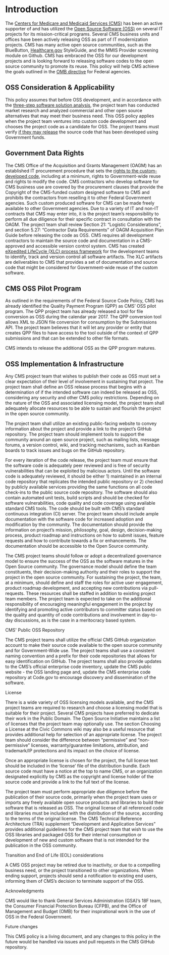 # Introduction

The [Centers for Medicare and Medicaid Services (CMS)](https://www.cms.gov) has been an active supporter of and has utilized the [Open Source Software (OSS)](https://en.wikipedia.org/wiki/Free_and_open-source_software) on several IT projects for its mission-critical programs. Several CMS business units and offices have been actively releasing OSS as part of IT modernization projects. CMS has many active open source communities, such as the BlueButton, [Healthcare.gov](http://healthcare.gov/) StyleGuide, and the MMIS Provider screening module on Github. CMS has embraced the OSS for our development projects and is looking forward to releasing software codes to the open source community to promote its reuse. This policy will help CMS achieve the goals outlined in the [OMB directive](https://code.gov/#/policy-guide/policy/introduction) for Federal agencies.

## OSS Consideration & Applicability

This policy assumes that before OSS development, and in accordance with the [three-step software solution analysis](https://code.gov/#/policy-guide/docs/compliance/procurement), the project team has conducted market research and analyzed commercial and other open source alternatives that may meet their business need. This OSS policy applies when the project team ventures into custom code development and chooses the project code as a candidate for OSS.  The project teams must verify [if they may release](http://dodcio.defense.gov/Open-Source-Software-FAQ/) the source code that has been developed using Government funds.

## Government Data Rights

The CMS Office of the Acquisition and Grants Management (OAGM) has an established IT procurement procedure that sets the [rights to the custom-developed code](https://www.acquisition.gov/far/html/Subpart%2027_4.html), including at a minimum, rights to Government-wide reuse and rights to modify the code.  CMS contractors who develop software for CMS business use are covered by the procurement clauses that provide the Copyright of the CMS-funded custom designed software to CMS and prohibits the contractors from reselling it to other Federal Government agencies. Such custom produced software for CMS can be made freely available to other Government agencies. Due to a variety of IT and non-IT contracts that CMS may enter into, it is the project team’s responsibility to perform all due diligence for their specific contract in consultation with the OAGM. The project team shall review Section 21: “Logistic Considerations”, and section 5.27: “Contractor Data Requirements” of OAGM Acquisition Plan Guide before releasing the code as OSS. CMS requires all development contractors to maintain the source code and documentation in a CMS-approved and accessible version control system. CMS has created [eXpedited LifeCycle (XLC) process framework](https://www.cms.gov/Research-Statistics-Data-and-Systems/CMS-Information-Technology/XLC/index.html) for the development teams to identify, track and version control all software artifacts. The XLC artifacts are deliverables to CMS that provides a set of documentation and source code that might be considered for Government-wide reuse of the custom software.

 

## CMS OSS Pilot Program

As outlined in the requirements of the Federal Source Code Policy, CMS has already identified the Quality Payment Program (QPP) as CMS’ OSS pilot program. The QPP project team has already released a tool for file conversion as OSS during the calendar year 2017. The QPP conversion tool allows XML to JSON file conversion for consumption by the Submissions API.  The project team believes that it will let any provider or entity that creates QPP files to have access to the tool outside of the context of QPP submissions and that can be extended to other file formats.

CMS intends to release the additional OSS as the QPP program matures.

## OSS Implementation & Infrastructure

Any CMS project team that wishes to publish their code as OSS must set a clear expectation of their level of involvement in sustaining that project. The project team shall define an OSS release process that begins with a determination of if the intended software can indeed be released as OSS, considering any security and other CMS policy restrictions. Depending on the nature of the OSS and associated licensing model, the project team shall adequately allocate resources to be able to sustain and flourish the project in the open source community.

The project team shall utilize an existing public-facing website to convey information about the project and provide a link to the project’s GitHub repository. The project team should implement tools to support the community around an open source project, such as mailing lists, message forums, a version control, wiki, and tracking mechanisms, such as Kanban boards to track issues and bugs on the GitHub repository.

For every iteration of the code release, the project team must ensure that the software code is adequately peer reviewed and is free of security vulnerabilities that can be exploited by malicious actors. Until the software code is adequately reviewed, it should be either 1) maintained in an internal code repository that replicates the intended public repository or 2) checked by publicly available services providing the same functions on all code check-ins to the public source code repository. The software should also contain automated unit tests, build scripts and should be checked for software vulnerabilities, code quality and code coverage using available standard CMS tools. The code should be built with CMS’s standard continuous integration (CI) server. The project team should include ample documentation with the software code for increased adoption and modification by the community. The documentation should provide the information on project’s mission, philosophy, goal, design, decision-making process, product roadmap and instructions on how to submit issues, feature requests and how to contribute towards a fix or enhancements. The documentation should be accessible to the Open Source community.

The CMS project teams should follow or adopt a decentralized governance model to ensure the success of the OSS as the software matures in the Open Source community. The governance model should define the team constituents, their decision-making authority and their roles to support the project in the open source community. For sustaining the project, the team, at a minimum, should define and staff the roles for active user engagement, product roadmap development, and accepting new contributions via pull-requests. These resources shall be staffed in addition to existing project team members. The project team is expected to take on the additional responsibility of encouraging meaningful engagement in the project by identifying and promoting active contributors to committer status based on the quality and quantity of code contributions and involvement in day-to-day discussions, as is the case in a meritocracy based system.

 

CMS' Public OSS Repository

The CMS project teams shall utilize the official CMS GitHub organization account to make their source code available to the open source community and for Government-Wide use. The project teams shall use a consistent naming convention and a prefix for their code repositories that allows for easy identification on GitHub. The project teams shall also provide updates to the CMS’s official enterprise code inventory, update the CMS public website - the OSS landing page and, update the CMS enterprise code repository at Code.gov to encourage discovery and dissemination of the software. 

License

There is a wide variety of OSS licensing models available, and the CMS project teams are required to research and choose a licensing model that is suitable for their project. Several CMS projects have preferred to dedicate their work in the Public Domain.  The Open Source Initiative maintains a list of licenses that the project team may optionally use. The section Choosing a License at the Civic Commons wiki may also be a useful resource that provides additional help for selection of an appropriate license. The project team should consider the difference between “permissive” and “non-permissive” licenses, warranty/guarantee limitations, attribution, and trademark/IP protections and its impact on the choice of license.

Once an appropriate license is chosen for the project, the full license text should be included in the ‘license’ file of the distribution bundle. Each source code must have a notice at the top to name CMS, or an organization designated explicitly by CMS as the copyright and license holder of the source code and provide a link to the full text of the license.

The project team must perform appropriate due diligence before the publication of their source code, primarily when the project team uses or imports any freely available open source products and libraries to build their software that is released as OSS. The original license of all referenced code and libraries must be included with the distribution of the source, according to the terms of the original license. The CMS Technical Reference Architecture (TRA) supplement “Development and Application Services” provides additional guidelines for the CMS project team that wish to use the OSS libraries and packaged OSS for their internal consumption or development of new and custom software that is not intended for the publication in the OSS community.

Transition and End of Life (EOL) considerations

A CMS OSS project may be retired due to inactivity, or due to a compelling business need, or the project transitioned to other organizations. When ending support, projects should send a notification to existing end users, informing them of CMS’s decision to terminate support of the OSS.

Acknowledgments

CMS would like to thank General Services Administration (GSA)’s 18F team, the Consumer Financial Protection Bureau (CFPB), and the Office of Management and Budget (OMB) for their inspirational work in the use of OSS in the Federal Government.

Future changes

This CMS policy is a living document, and any changes to this policy in the future would be handled via issues and pull requests in the CMS GitHub repository.

